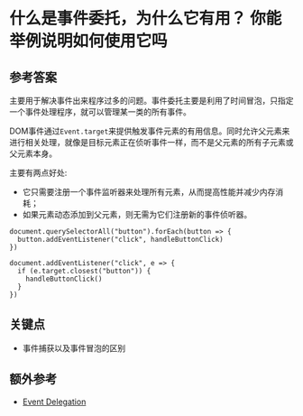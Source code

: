 # 什么是事件委托，为什么它有用？ 你能举例说明如何使用它吗

## 参考答案

主要用于解决事件出来程序过多的问题。事件委托主要是利用了时间冒泡，只指定一个事件处理程序，就可以管理某一类的所有事件。

DOM事件通过`Event.target`来提供触发事件元素的有用信息。同时允许父元素来进行相关处理，就像是目标元素正在侦听事件一样，而不是父元素的所有子元素或父元素本身。

主要有两点好处:

* 它只需要注册一个事件监听器来处理所有元素，从而提高性能并减少内存消耗；
* 如果元素动态添加到父元素，则无需为它们注册新的事件侦听器。

```es6
document.querySelectorAll("button").forEach(button => {
  button.addEventListener("click", handleButtonClick)
})
```

```es6
document.addEventListener("click", e => {
  if (e.target.closest("button")) {
    handleButtonClick()
  }
})
```

## 关键点

* 事件捕获以及事件冒泡的区别

## 额外参考

<!-- Whenever possible, link a more detailed explanation. -->

* [Event Delegation](https://davidwalsh.name/event-delegate)

<!-- tags: (javascript) -->
